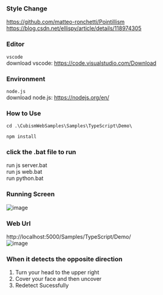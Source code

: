 ### Style Change
https://github.com/matteo-ronchetti/Pointillism  
https://blog.csdn.net/ellispy/article/details/118974305  

### Editor
`vscode`  
download vscode: https://code.visualstudio.com/Download

### Environment
`node.js`  
download node.js: https://nodejs.org/en/


### How to Use

```
cd .\CubismWebSamples\Samples\TypeScript\Demo\
```  
```
npm install
```  
### click the .bat file to run
run js server.bat  
run js web.bat  
run python.bat  

### Running Screen
![image](https://user-images.githubusercontent.com/66452317/163756016-25e7b7db-a2a0-481c-99ca-b90fc915cafd.png)

### Web Url
http://localhost:5000/Samples/TypeScript/Demo/   
![image](https://user-images.githubusercontent.com/66452317/163739267-ed5fb6cc-6f46-4f42-84d2-b1e76ea60acd.png)  


### When it detects the opposite direction
1. Turn your head to the upper right  
2. Cover your face and then uncover
3. Redetect Sucessfully



